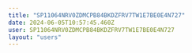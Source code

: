 ```yaml
---
title: "SP11064NRV0ZDMCPB84BKDZFRV7TW1E7BE0E4N727"
date: 2024-06-05T10:57:45.460Z
user: SP11064NRV0ZDMCPB84BKDZFRV7TW1E7BE0E4N727
layout: "users"
---
```

    
